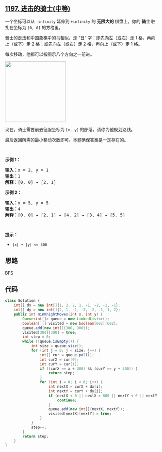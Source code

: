 ## [1197. 进击的骑士(中等)](https://leetcode-cn.com/problems/minimum-knight-moves/)
<div class="notranslate"><p>一个坐标可以从 <code>-infinity</code>&nbsp;延伸到&nbsp;<code>+infinity</code>&nbsp;的 <strong>无限大的</strong>&nbsp;棋盘上，你的 <strong>骑士&nbsp;</strong>驻扎在坐标为&nbsp;<code>[0, 0]</code>&nbsp;的方格里。</p>

<p>骑士的走法和中国象棋中的马相似，走 “日” 字：即先向左（或右）走 1 格，再向上（或下）走 2 格；或先向左（或右）走 2 格，再向上（或下）走 1 格。</p>

<p>每次移动，他都可以按图示八个方向之一前进。</p>

<p><img style="height: 200px; width: 200px;" src="https://assets.leetcode-cn.com/aliyun-lc-upload/uploads/2019/09/21/knight.png"></p>

<p>现在，骑士需要前去征服坐标为&nbsp;<code>[x, y]</code>&nbsp;的部落，请你为他规划路线。</p>

<p>最后返回所需的最小移动次数即可。本题确保答案是一定存在的。</p>

<p>&nbsp;</p>

<p><strong>示例 1：</strong></p>

<pre><strong>输入：</strong>x = 2, y = 1
<strong>输出：</strong>1
<strong>解释：</strong>[0, 0] → [2, 1]
</pre>

<p><strong>示例 2：</strong></p>

<pre><strong>输入：</strong>x = 5, y = 5
<strong>输出：</strong>4
<strong>解释：</strong>[0, 0] → [2, 1] → [4, 2] → [3, 4] → [5, 5]
</pre>

<p>&nbsp;</p>

<p><strong>提示：</strong></p>

<ul>
	<li><code>|x| + |y| &lt;= 300</code></li>
</ul>
</div>

## 思路
BFS

## 代码
```java
class Solution {
    int[] dx = new int[]{1, 2, 2, 1, -1, -2, -2, -1};
    int[] dy = new int[]{2, 1, -1, -2, -2, -1, 1, 2};
    public int minKnightMoves(int x, int y) {
        Queue<int[]> queue = new LinkedList<>();
        boolean[][] visited = new boolean[602][602];
        queue.add(new int[]{300, 300});
        visited[300][300] = true;
        int step = 0;
        while (!queue.isEmpty()) {
            int size = queue.size();
            for (int j = 0; j < size; j++) {
                int[] cur = queue.poll();
                int curX = cur[0];
                int curY = cur[1];
                if ((curX == x + 300) && (curY == y + 300)) {
                    return step;
                }
                for (int i = 0; i < 8; i++) {
                    int nextX = curX + dx[i];
                    int nextY = curY + dy[i];
                    if (nextX < 0 || nextX > 600 || nextY < 0 || nextY > 600 || visited[nextX][nextY]) {
                        continue;
                    }
                    queue.add(new int[]{nextX, nextY});
                    visited[nextX][nextY] = true;
                }
            }
            step++;
        }
        return step;
    }
}
```
